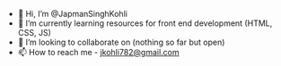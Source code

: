 - 👋 Hi, I’m @JapmanSinghKohli
- 🌱 I’m currently learning resources for front end development (HTML, CSS, JS)
- 💞️ I’m looking to collaborate on (nothing so far but open)
- 📫 How to reach me - jkohli782@gmail.com



<!---
buzzshocker/buzzshocker is a ✨ special ✨ repository because its `README.md` (this file) appears on your GitHub profile.
You can click the Preview link to take a look at your changes.
--->

